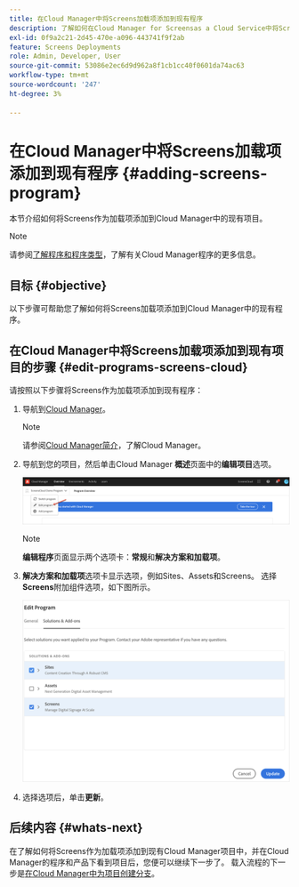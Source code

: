 ```yaml
---
title: 在Cloud Manager中将Screens加载项添加到现有程序
description: 了解如何在Cloud Manager for Screensas a Cloud Service中将Screens加载项添加到现有程序。
exl-id: 0f9a2c21-2d45-470e-a096-443741f9f2ab
feature: Screens Deployments
role: Admin, Developer, User
source-git-commit: 53086e2ec6d9d962a8f1cb1cc40f0601da74ac63
workflow-type: tm+mt
source-wordcount: '247'
ht-degree: 3%

---
```


# 在Cloud Manager中将Screens加载项添加到现有程序 {#adding-screens-program}

本节介绍如何将Screens作为加载项添加到Cloud Manager中的现有项目。

>[!NOTE]
>请参阅[了解程序和程序类型](https://experienceleague.adobe.com/docs/experience-manager-cloud-service/content/implementing/using-cloud-manager/programs/program-types.html?lang=zh-Hans)，了解有关Cloud Manager程序的更多信息。

## 目标 {#objective}

以下步骤可帮助您了解如何将Screens加载项添加到Cloud Manager中的现有程序。

## 在Cloud Manager中将Screens加载项添加到现有项目的步骤 {#edit-programs-screens-cloud}

请按照以下步骤将Screens作为加载项添加到现有程序：

1. 导航到[Cloud Manager](https://my.cloudmanager.adobe.com/)。

   >[!NOTE]
   >请参阅[Cloud Manager简介](https://experienceleague.adobe.com/docs/experience-manager-cloud-service/content/onboarding/journey/cloud-manager.html?lang=zh-Hans)，了解Cloud Manager。

1. 导航到您的项目，然后单击Cloud Manager **概述**&#x200B;页面中的&#x200B;**编辑项目**&#x200B;选项。

   ![编辑项目](/help/screens-cloud/assets/onboarding/add-onexisting1.png)

   >[!NOTE]
   >**编辑程序**&#x200B;页面显示两个选项卡：**常规**&#x200B;和&#x200B;**解决方案和加载项**。

1. **解决方案和加载项**&#x200B;选项卡显示选项，例如Sites、Assets和Screens。 选择&#x200B;**Screens**&#x200B;附加组件选项，如下图所示。

   ![Screens附加组件选项](/help/screens-cloud/assets/onboarding/add-onexisting2.png)

1. 选择选项后，单击&#x200B;**更新**。

## 后续内容 {#whats-next}

在了解如何将Screens作为加载项添加到现有Cloud Manager项目中，并在Cloud Manager的程序和产品下看到项目后，您便可以继续下一步了。 载入流程的下一步是[在Cloud Manager中为项目创建分支](/help/screens-cloud/onboarding-screens-cloud/creating-a-branch.md)。
